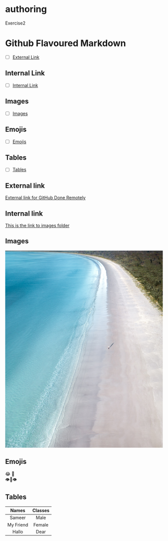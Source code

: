 # authoring
Exercise2
# Github Flavoured Markdown

 - [ ] [External Link](#External_Link)
 


## Internal Link
- [ ] [Internal Link](#Internal_Link)

## Images
- [ ] [Images](Images)

## Emojis
- [ ] [Emojis](Emojis)

## Tables
- [ ] [Tables](Tables)





## <a name="External_Link">External link</a> 
[External link for GitHub Done Remotely](https://github.com/)

## Internal link
[This is the link to images folder](https://github.com/BanSameer/authoring/tree/main/Picturesfolderex2)

## Images
![This is the link to Image in Image folder](https://github.com/BanSameer/authoring/blob/main/Picturesfolderex2/pexels-ben-mack-5326942.jpg)

## Emojis
:joy: 🤖
\
👁👄👁

## Tables

Names | Classes |
:----:|:------:
Sameer| Male |
My Friend | Female|
Hallo | Dear 
 



